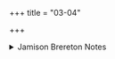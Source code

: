 +++
title = "03-04"

+++

<details><summary>Jamison Brereton Notes</summary>

Note the two occurrences of víśva- (3a, 4a), which contrast with the sarva- in the refrain.
</details>
